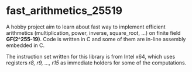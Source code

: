 # fast\_arithmetics\_25519

A hobby project aim to learn about fast way to implement efficient arithmetics (multiplication, power, inverse, square\_root, ...) on finite field **GF(2^255-19)**. Code is written in C and some of them are in-line assembly embedded in C. 

The instruction set written for this library is from Intel x64, which uses registers *r8, r9, ..., r15* as immediate holders for some of the computations.
